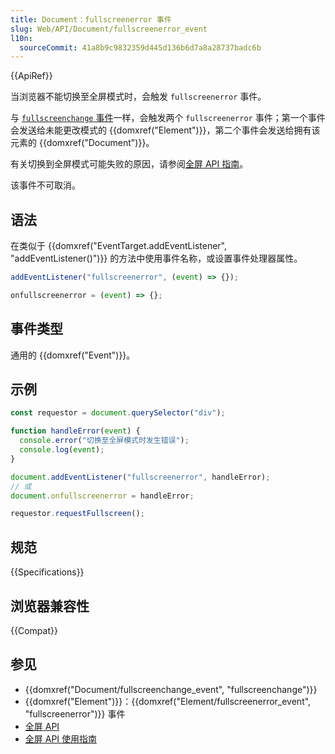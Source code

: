 ```yaml
---
title: Document：fullscreenerror 事件
slug: Web/API/Document/fullscreenerror_event
l10n:
  sourceCommit: 41a8b9c9832359d445d136b6d7a8a28737badc6b
---
```


{{ApiRef}}

当浏览器不能切换至全屏模式时，会触发 `fullscreenerror` 事件。

与 [`fullscreenchange` 事件](/zh-CN/docs/Web/API/Document/fullscreenchange_event)一样，会触发两个 `fullscreenerror` 事件；第一个事件会发送给未能更改模式的 {{domxref("Element")}}，第二个事件会发送给拥有该元素的 {{domxref("Document")}}。

有关切换到全屏模式可能失败的原因，请参阅[全屏 API 指南](/zh-CN/docs/Web/API/Fullscreen_API/Guide)。

该事件不可取消。

## 语法

在类似于 {{domxref("EventTarget.addEventListener", "addEventListener()")}} 的方法中使用事件名称，或设置事件处理器属性。

```js
addEventListener("fullscreenerror", (event) => {});

onfullscreenerror = (event) => {};
```

## 事件类型

通用的 {{domxref("Event")}}。

## 示例

```js
const requestor = document.querySelector("div");

function handleError(event) {
  console.error("切换至全屏模式时发生错误");
  console.log(event);
}

document.addEventListener("fullscreenerror", handleError);
// 或
document.onfullscreenerror = handleError;

requestor.requestFullscreen();
```

## 规范

{{Specifications}}

## 浏览器兼容性

{{Compat}}

## 参见

- {{domxref("Document/fullscreenchange_event", "fullscreenchange")}}
- {{domxref("Element")}}：{{domxref("Element/fullscreenerror_event", "fullscreenerror")}} 事件
- [全屏 API](/zh-CN/docs/Web/API/Fullscreen_API)
- [全屏 API 使用指南](/zh-CN/docs/Web/API/Fullscreen_API/Guide)
